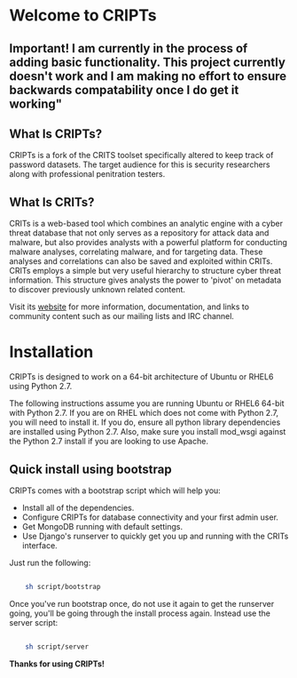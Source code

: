 # Welcome to CRIPTs

## Important! I am currently in the process of adding basic functionality. This project currently doesn't work and I am making no effort to ensure backwards compatability once I do get it working"

## What Is CRIPTs?

CRIPTs is a fork of the CRITS toolset specifically altered to keep track of password datasets. The target audience for this is security researchers along with professional penitration testers.

## What Is CRITs?

CRITs is a web-based tool which combines an analytic engine with a cyber threat database that not only serves as a repository for attack data and malware, but also provides analysts with a powerful platform for conducting malware analyses, correlating malware, and for targeting data. These analyses and correlations can also be saved and exploited within CRITs. CRITs employs a simple but very useful hierarchy to structure cyber threat information. This structure gives analysts the power to 'pivot' on metadata to discover previously unknown related content.

Visit its [website](https://crits.github.io) for more information, documentation, and links to community content such as our mailing lists and IRC channel.

# Installation

CRIPTs is designed to work on a 64-bit architecture of Ubuntu or RHEL6 using Python 2.7. 

The following instructions assume you are running Ubuntu or RHEL6 64-bit with Python 2.7. If you are on RHEL which does not come with Python 2.7, you will need to install it. If you do, ensure all python library dependencies are installed using Python 2.7. Also, make sure you install mod_wsgi against the Python 2.7 install if you are looking to use Apache. 

## Quick install using bootstrap

CRIPTs comes with a bootstrap script which will help you:

* Install all of the dependencies.
* Configure CRIPTs for database connectivity and your first admin user.
* Get MongoDB running with default settings.
* Use Django's runserver to quickly get you up and running with the CRITs interface.

Just run the following:

```bash

    sh script/bootstrap
```

Once you've run bootstrap once, do not use it again to get the runserver going, you'll be going through the install process again. Instead use the server script:

```bash

    sh script/server
```

**Thanks for using CRIPTs!**
